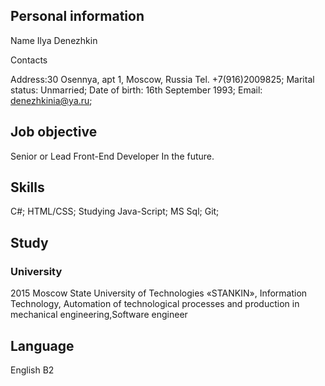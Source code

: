 ## Personal information

Name Ilya Denezhkin

Contacts

Address:30 Osennya, apt 1, Moscow, Russia Tel. +7(916)2009825;
Marital status: Unmarried;
Date of birth: 16th September 1993; 
Email: denezhkinia@ya.ru;

## Job objective

Senior or Lead Front-End Developer In the future.

## Skills

C#;
HTML/CSS;
Studying Java-Script;
MS Sql;
Git;

## Study

### University

2015 Moscow State University of Technologies «STANKIN», Information Technology, Automation of technological processes and production in mechanical engineering,Software engineer

## Language

English B2 
